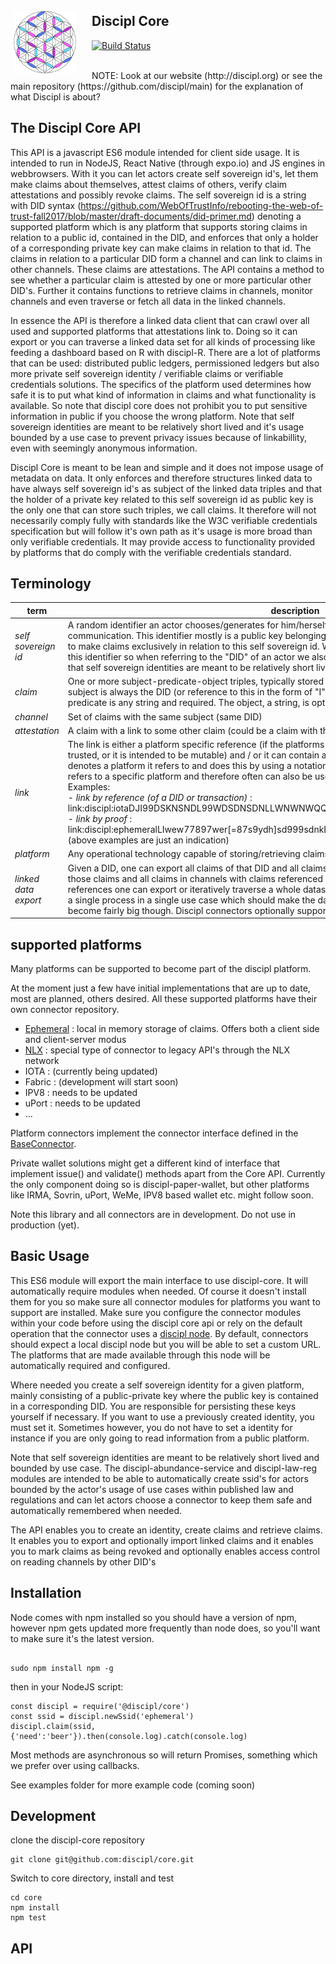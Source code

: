 <img align="left" width="100" height="100" style="margin: 25px 25px 5px 5px" src="discipl.svg">

## Discipl Core

[![Build Status](https://travis-ci.org/discipl/core.svg?branch=master)](https://travis-ci.org/discipl/core)

<br/>
NOTE: Look at our website (http://discipl.org) or see the  main repository (https://github.com/discipl/main) for the explanation of what Discipl is about?

## The Discipl Core API

This API is a javascript ES6 module intended for client side usage. It is intended to run in NodeJS, React Native (through expo.io) and JS engines in webbrowsers. With it you can let actors create self sovereign id's, let them make claims about themselves, attest claims of others, verify claim attestations and possibly revoke claims. The self sovereign id is a string with DID syntax (https://github.com/WebOfTrustInfo/rebooting-the-web-of-trust-fall2017/blob/master/draft-documents/did-primer.md) denoting a supported platform which is any platform that supports storing claims in relation to a public id, contained in the DID, and enforces that only a holder of a corresponding private key can make claims in relation to that id. The claims in relation to a particular DID form a channel and can link to claims in other channels. These claims are attestations. The API contains a method to see whether a particular claim is attested by one or more particular other DID's. Further it contains functions to retrieve claims in channels, monitor channels and even traverse or fetch all data in the linked channels.

In essence the API is therefore a linked data client that can crawl over all used and supported platforms that attestations link to. Doing so it can export or you can traverse a linked data set for all kinds of processing like feeding a dashboard based on R with discipl-R. There are a lot of platforms that can be used: distributed public ledgers, permissioned ledgers but also more private self sovereign identity / verifiable claims or verifiable credentials solutions. The specifics of the platform used determines how safe it is to put what kind of information in claims and what functionality is available. So note that discipl core does not prohibit you to put sensitive information in public if you choose the wrong platform. Note that self sovereign identities are meant to be relatively short lived and it's usage bounded by a use case to prevent privacy issues because of linkabillity, even with seemingly anonymous information.

Discipl Core is meant to be lean and simple and it does not impose usage of metadata on data. It only enforces and therefore structures linked data to have always self sovereign id's as subject of the linked data triples and that the holder of a private key related to this self sovereign id as public key is the only one that can store such triples, we call claims. It therefore will not necessarily comply fully with standards like the W3C verifiable credentials specification but will follow it's own path as it's usage is more broad than only verifiable credentials. It may provide access to functionality provided by platforms that do comply with the verifiable credentials standard.


## Terminology

term | description
--- | ---
*self sovereign id* | A random identifier an actor chooses/generates for him/herself to refer to him/herself in subsequent communication. This identifier mostly is a public key belonging to a private key the holder of that key can use to make claims exclusively in relation to this self sovereign id. Within Discipl Core we use a DID like syntax for this identifier so when referring to the "DID" of an actor we also mean this self sovereign id of the actor. Note that self sovereign identities are meant to be relatively short lived and bounded by use case.
*claim* | One or more subject-predicate-object triples, typically stored as JSON-LD with no metadata where the subject is always the DID (or reference to this in the form of "I") of the actor that created the claim. The predicate is any string and required. The object, a string, is optional.
*channel* | Set of claims with the same subject (same DID)
*attestation* | A claim with a link to some other claim (could be a claim with the same subject, thus in the same channel).
*link* | The link is either a platform specific reference (if the platforms supports that and it's immutability is to be trusted, or it is intended to be mutable) and / or it can contain a proof, for instance a signature. The link always denotes a platform it refers to and does this by using a notation similar to the DID notation. So like a link a DID refers to a specific platform and therefore often can also be used as a link to the first claim in it's channel. Examples:<br>- *link by reference (of a DID or transaction)* : link:discipl:iotaDJI99DSKNSNDL99WDSDNSDNLLWNWNWQQNLSDNSDN9SD999SDSDNKNJSND9DSHPLVZ<br>- *link by proof* : link:discipl:ephemeralLIwew77897wer[=87s9ydh]sd999sdnkLIJEOJJ#*Y*YOjjjhskds93k4n3knk9fs<br>(above examples are just an indication)
*platform* | Any operational technology capable of storing/retrieving claims in relation to self sovereign id's
*linked data export* | Given a DID, one can export all claims of that DID and all claims in channels with claims linked by reference in those claims and all claims in channels with claims referenced in those claims and so on. Stopping at circular references one can export or iteratively traverse a whole dataset. Note that a separate DID should be used for a single process in a single use case which should make the dataset limited. Dependent on the use case it can become fairly big though. Discipl connectors optionally support the import of exported data too.

## supported platforms

Many platforms can be supported to become part of the discipl platform.

At the moment just a few have initial implementations that are up to date, most are planned, others desired. All these supported platforms have their own connector repository.

- [Ephemeral](https://github.com/discipl/discipl-core-ephemeral) : local in memory storage of claims. Offers both a client side and client-server modus
- [NLX](https://github.com/discipl/discipl-core-nlx) : special type of connector to legacy API's through the NLX network
- IOTA : (currently being updated)
- Fabric : (development will start soon)
- IPV8 : needs to be updated
- uPort : needs to be updated
- ...

Platform connectors implement the connector interface defined in the [BaseConnector](https://github.com/discipl/discipl-core-baseconnector).

Private wallet solutions might get a different kind of interface that implement issue() and validate() methods apart from the Core API. Currently the only component doing so is discipl-paper-wallet, but other platforms like IRMA, Sovrin, uPort, WeMe, IPV8 based wallet etc. might follow soon.

Note this library and all connectors are in development. Do not use in production (yet).

## Basic Usage

This ES6 module will export the main interface to use discipl-core. It will automatically require modules when needed. Of course it doesn't install them for you so make sure all connector modules for platforms you want to support are installed. Make sure you configure the connector modules within your code before using the discipl core api or rely on the default operation that the connector uses a [discipl node](https://github.com/discipl/node). By default, connectors should expect a local discipl node but you will be able to set a custom URL. The platforms that are made available through this node will be automatically required and configured.

Where needed you create a self sovereign identity for a given platform, mainly consisting of a public-private key where the public key is contained in a corresponding DID. You are responsible for persisting these keys yourself if necessary. If you want to use a previously created identity, you must set it. Sometimes however, you do not have to set a identity for instance if you are only going to read information from a public platform.

Note that self sovereign identities are meant to be relatively short lived and bounded by use case. The discipl-abundance-service and discipl-law-reg modules are intended to be able to automatically create ssid's for actors bounded by the actor's usage of use cases within published law and regulations and can let actors choose a connector to keep them safe and automatically remembered when needed.

The API enables you to create an identity, create claims and retrieve claims. It enables you to export and optionally import linked claims and it enables you to mark claims as being revoked and optionally enables access control on reading channels by other DID's

## Installation

Node comes with npm installed so you should have a version of npm, however npm gets updated more frequently than node does, so you'll want to make sure it's the latest version.
```

sudo npm install npm -g
```

then in your NodeJS script:

```
const discipl = require('@discipl/core')
const ssid = discipl.newSsid('ephemeral')
discipl.claim(ssid, {'need':'beer'}).then(console.log).catch(console.log)
```

Most methods are asynchronous so will return Promises, something which we prefer over using callbacks.

See examples folder for more example code (coming soon)

## Development

clone the discipl-core repository
```
git clone git@github.com:discipl/core.git
```
Switch to core directory, install and test

```
cd core
npm install
npm test
```

## API
